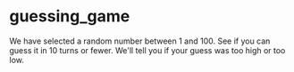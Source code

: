 # guessing_game
We have selected a random number between 1 and 100. See if you can guess it in 10 turns or fewer. We'll tell you if your guess was too high or too low.
